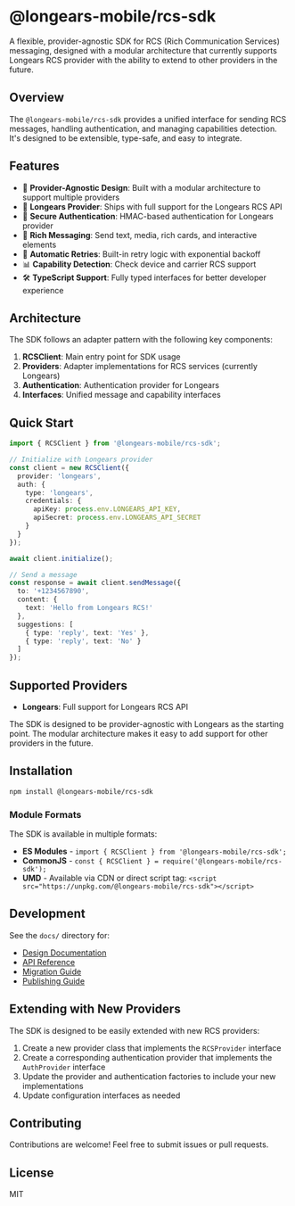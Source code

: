 # @longears-mobile/rcs-sdk

A flexible, provider-agnostic SDK for RCS (Rich Communication Services) messaging, designed with a modular architecture that currently supports Longears RCS provider with the ability to extend to other providers in the future.

## Overview

The `@longears-mobile/rcs-sdk` provides a unified interface for sending RCS messages, handling authentication, and managing capabilities detection. It's designed to be extensible, type-safe, and easy to integrate.

## Features

- 🔌 **Provider-Agnostic Design**: Built with a modular architecture to support multiple providers
- 🚀 **Longears Provider**: Ships with full support for the Longears RCS API
- 🔐 **Secure Authentication**: HMAC-based authentication for Longears provider
- 📱 **Rich Messaging**: Send text, media, rich cards, and interactive elements
- 🔄 **Automatic Retries**: Built-in retry logic with exponential backoff
- 📊 **Capability Detection**: Check device and carrier RCS support
- 🛠️ **TypeScript Support**: Fully typed interfaces for better developer experience

## Architecture

The SDK follows an adapter pattern with the following key components:

1. **RCSClient**: Main entry point for SDK usage
2. **Providers**: Adapter implementations for RCS services (currently Longears)
3. **Authentication**: Authentication provider for Longears
4. **Interfaces**: Unified message and capability interfaces

## Quick Start

```typescript
import { RCSClient } from '@longears-mobile/rcs-sdk';

// Initialize with Longears provider
const client = new RCSClient({
  provider: 'longears',
  auth: {
    type: 'longears',
    credentials: {
      apiKey: process.env.LONGEARS_API_KEY,
      apiSecret: process.env.LONGEARS_API_SECRET
    }
  }
});

await client.initialize();

// Send a message
const response = await client.sendMessage({
  to: '+1234567890',
  content: {
    text: 'Hello from Longears RCS!'
  },
  suggestions: [
    { type: 'reply', text: 'Yes' },
    { type: 'reply', text: 'No' }
  ]
});
```

## Supported Providers

- **Longears**: Full support for Longears RCS API

The SDK is designed to be provider-agnostic with Longears as the starting point. The modular architecture makes it easy to add support for other providers in the future.

## Installation

```bash
npm install @longears-mobile/rcs-sdk
```

### Module Formats

The SDK is available in multiple formats:

- **ES Modules** - `import { RCSClient } from '@longears-mobile/rcs-sdk';`
- **CommonJS** - `const { RCSClient } = require('@longears-mobile/rcs-sdk');`
- **UMD** - Available via CDN or direct script tag: `<script src="https://unpkg.com/@longears-mobile/rcs-sdk"></script>`

## Development

See the `docs/` directory for:
- [Design Documentation](./docs/DESIGN.md)
- [API Reference](./docs/API.md)
- [Migration Guide](./docs/MIGRATION.md)
- [Publishing Guide](./docs/PUBLISHING.md)

## Extending with New Providers

The SDK is designed to be easily extended with new RCS providers:

1. Create a new provider class that implements the `RCSProvider` interface
2. Create a corresponding authentication provider that implements the `AuthProvider` interface
3. Update the provider and authentication factories to include your new implementations
4. Update configuration interfaces as needed

## Contributing

Contributions are welcome! Feel free to submit issues or pull requests.

## License

MIT
